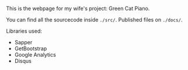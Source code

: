 This is the webpage for my wife's project: Green Cat Piano.

You can find all the sourcecode inside `./src/`. Published files on `./docs/`.

Libraries used:
- Sapper
- GetBootstrap
- Google Analytics
- Disqus
